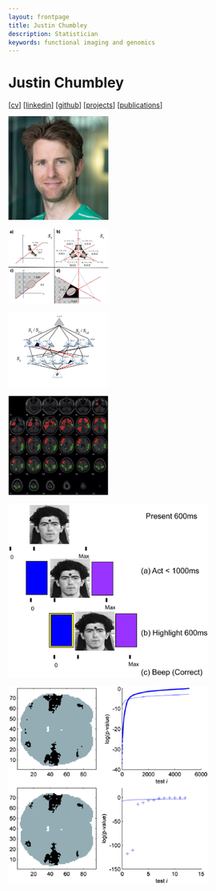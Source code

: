 ```yaml
---
layout: frontpage
title: Justin Chumbley
description: Statistician
keywords: functional imaging and genomics
---
```


# Justin Chumbley

[[cv](http://chumbleycode.github.io/chumbleycode.github.io/docs/cv.pdf)] 
[[linkedin](https://www.linkedin.com/in/chumbleycode)] 
[[github](https://github.com/chumbleycode/)] 
[[projects](projects.md)]
[[publications](https://scholar.google.com/citations?hl=en&user=YbbXlwIAAAAJ)]

[<img src="docs/JRCsquare.jpg" alt="drawing" width="200">](http://chumbleycode.github.io/chumbleycode.github.io/docs/cv.pdf) <br/>

[<img src="docs/finest_order1.png" alt="drawing" width="200">](docs/fcr_apa.pdf) <br/>
 
[<img src="docs/finest_order2.png" alt="drawing" width="200">](docs/fcr_apa.pdf) <br/>

[<img src="docs/multinomial_spm.jpg" alt="drawing" width="200">](https://www.sciencedirect.com/science/article/pii/S1053811910008281) <br/>
 
[<img src="docs/learning.png" alt="drawing" width="400">](https://journals.plos.org/ploscompbiol/article?id=10.1371/journal.pcbi.1002346) <br/>

[<img src="docs/fdr_imaging.jpg" alt="drawing" width="400">](https://www.sciencedirect.com/science/article/pii/S1053811908006472) <br/> 
